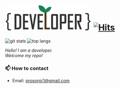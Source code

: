 # ![Begin0dev Logo SVG](./logo.svg)  [![Hits](https://hits.seeyoufarm.com/api/count/incr/badge.svg?url=https%3A%2F%2Fgithub.com%2Fbegin0dev%2Fhit-counter&count_bg=%2300D0FF&title_bg=%230071FF&title=hits&edge_flat=false)](https://hits.seeyoufarm.com)

<img src="https://github-readme-stats.vercel.app/api?username=begin0dev&show_icons=true&theme=tokyonight" height="180px" alt="git stats"> <img src="https://github-readme-stats.vercel.app/api/top-langs/?username=begin0dev&theme=tokyonight&layout=compact" height="180px" alt="top langs">

<p>
  <em>
    Hello! I am a developer.<br/>
    Welcome my repo!<br/>
  </em>  
</p>


### 📫 How to contact
- Email: prosonic1@gmail.com